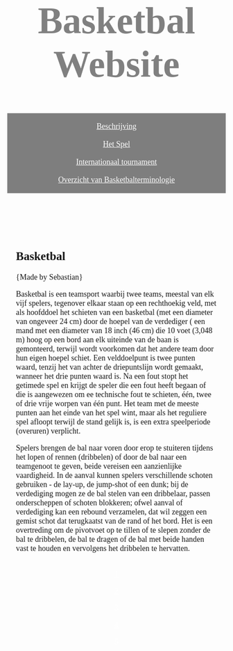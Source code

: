 <head>
   <font face="Verdana" size="4">
  <link href="/normalize.css" rel="stylesheet">
  <style>
    header {
      text-align: center;
      background: url('https://images.unsplash.com/photo-1519861531473-9200262188bf?ixlib=rb-1.2.1&ixid=MnwxMjA3fDB8MHxleHBsb3JlLWZlZWR8MXx8fGVufDB8fHx8&w=1000&q=80.jpg');
      background-size: cover;
      color: gray;
    }
    a {
      color: white;
    }
    h1 {
      font-size: 190px;
      
    }
    img {
      margin: 40px 0px 0px 0px;
      border: 7px solid white;
      border-radius: 20px;
    }
    ul {
      padding: 10px;
      background: rgba(0,0,0,0.5);
    }
    li {
      display: inline;
      padding: 0px 10px 0px 10px;
    }
    article {
      max-width: 750px;
      padding: 20px;
      margin: 0 auto;
    }
    @media (max-width: 1100px) {
      h1 {
        font-size: 86px; 
        padding: 5px;
      }
      li {
        padding: 10px;
        display: block;
      }
    }
  </style>
</head>
<body>
  <header>
    <h1>Basketbal Website</h1>
    <ul>
      <li><a href="beschrijvingbasketball.html
">Beschrijving</a></li>
      <li><a href="hetspel.html
">Het Spel</a></li>
      <li><a href="
internationaalbasketbal.html
">Internationaal tournament</a></li>
			<li><a href="overzicht.html
">Overzicht van Basketbalterminologie</a></li>
    </ul>
  </header>
  <article>
    <h2>Basketbal</h2>
    <p>{Made by Sebastian}</p>
    <p>Basketbal is een teamsport waarbij twee teams, meestal van elk vijf spelers, tegenover elkaar staan ​​op een rechthoekig veld, met als hoofddoel het schieten van een basketbal (met een diameter van ongeveer 24 cm) door de hoepel van de verdediger ( een mand met een diameter van 18 inch (46 cm) die 10 voet (3,048 m) hoog op een bord aan elk uiteinde van de baan is gemonteerd, terwijl wordt voorkomen dat het andere team door hun eigen hoepel schiet. Een velddoelpunt is twee punten waard, tenzij het van achter de driepuntslijn wordt gemaakt, wanneer het drie punten waard is. Na een fout stopt het getimede spel en krijgt de speler die een fout heeft begaan of die is aangewezen om ee technische fout te schieten, één, twee of drie vrije worpen van één punt. Het team met de meeste punten aan het einde van het spel wint, maar als het reguliere spel afloopt terwijl de stand gelijk is, is een extra speelperiode (overuren) verplicht.</p>

<p>Spelers brengen de bal naar voren door erop te stuiteren tijdens het lopen of rennen (dribbelen) of door de bal naar een teamgenoot te geven, beide vereisen een aanzienlijke vaardigheid. In de aanval kunnen spelers verschillende schoten gebruiken - de lay-up, de jump-shot of een dunk; bij de verdediging mogen ze de bal stelen van een dribbelaar, passen onderscheppen of schoten blokkeren; ofwel aanval of verdediging kan een rebound verzamelen, dat wil zeggen een gemist schot dat terugkaatst van de rand of het bord. Het is een overtreding om de pivotvoet op te tillen of te slepen zonder de bal te dribbelen, de bal te dragen of de bal met beide handen vast te houden en vervolgens het dribbelen te hervatten.</p>
  </article>
  <script>
    $("button").on("click", function() {
      alert("Clicked!");
    });
  </script>
<body>
   <header>
<a href="https://sebastianlopezzz7.github.io/">1</a>


<a href="beschrijvingbasketball.html">2</a>


<a href="hetspel.html">3</a>


<a href="internationaalbasketbal.html">4</a>


<a href="overzicht.html">5</a>
  </header>

</body>

